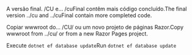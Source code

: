 <span data-ttu-id="f110d-101">A versão final. /CU e... /cuFinal contêm mais código concluído.</span><span class="sxs-lookup"><span data-stu-id="f110d-101">The final version ../cu and ../cuFinal contain more completed code.</span></span>

<span data-ttu-id="f110d-102">Copiar wwwroot do... /CU/ ou um novo projeto de páginas Razor.</span><span class="sxs-lookup"><span data-stu-id="f110d-102">Copy wwwroot from ../cu/ or from a new Razor Pages project.</span></span>

<span data-ttu-id="f110d-103">Execute `dotnet ef database update`</span><span class="sxs-lookup"><span data-stu-id="f110d-103">Run `dotnet ef database update`</span></span>